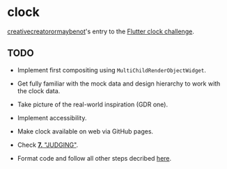 # clock

[creativecreatorormaybenot](https://github.com/creativecreatorormaybenot)'s entry to the [Flutter clock challenge](https://flutter.dev/clock).

## TODO

 * Implement first compositing using `MultiChildRenderObjectWidget`.

 * Get fully familiar with the mock data and design hierarchy to work with the clock data.

 * Take picture of the real-world inspiration (GDR one).

 * Implement accessibility.

 * Make clock available on web via GitHub pages.

 * Check [**7.** "JUDGING"](https://docs.google.com/document/d/1ybyQCK8Sy7vrD9wuc6pbgwVkyrVZ7Rd_41r5NXGqlt8/edit?usp=sharing).

 * Format code and follow all other steps decribed [here](https://flutter.dev/clock#submissions).
